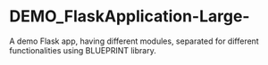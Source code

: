 # DEMO_FlaskApplication-Large-
A demo Flask app, having different modules, separated for different functionalities using BLUEPRINT library.
